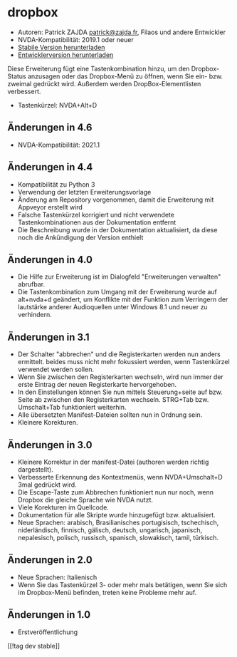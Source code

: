 # dropbox #

* Autoren: Patrick ZAJDA <patrick@zajda.fr>, Filaos und andere Entwickler
* NVDA-Kompatibilität: 2019.1 oder neuer
* [Stabile Version herunterladen][1]
* [Entwicklerversion herunterladen][2]

Diese Erweiterung fügt eine Tastenkombination hinzu, um den Dropbox-Status
anzusagen oder das Dropbox-Menü zu öffnen, wenn Sie ein- bzw. zweimal
gedrückt wird.  Außerdem werden DropBox-Elementlisten verbessert.

* Tastenkürzel: NVDA+Alt+D


## Änderungen in 4.6 ##

* NVDA-Kompatibilität: 2021.1

## Änderungen in 4.4 ##

* Kompatibilität zu Python 3
* Verwendung der letzten Erweiterungsvorlage
* Änderung am Repository vorgenommen, damit die Erweiterung mit Appveyor
  erstellt wird
* Falsche Tastenkürzel korrigiert und nicht verwendete Tastenkombinationen
  aus der Dokumentation entfernt
* Die Beschreibung wurde in der Dokumentation aktualisiert, da diese noch
  die Ankündigung der Version enthielt

## Änderungen in 4.0 ##

* Die Hilfe zur Erweiterung ist im Dialogfeld \"Erweiterungen verwalten\"
  abrufbar.
* Die Tastenkombination zum Umgang mit der Erweiterung wurde auf alt+nvda+d
  geändert, um Konflikte mit der Funktion zum Verringern der lautstärke
  anderer Audioquellen unter Windows 8.1 und neuer zu verhindern.

## Änderungen in 3.1 ##

* Der Schalter "abbrechen" und die Registerkarten werden nun anders
  ermittelt. beides muss nicht mehr fokussiert werden, wenn Tastenkürzel
  verwendet werden sollen.
* Wenn Sie zwischen den Registerkarten wechseln, wird nun immer der erste
  Eintrag der neuen Registerkarte hervorgehoben.
* In den Einstellungen können Sie nun mittels Steuerung+seite auf bzw. Seite
  ab zwischen den Registerkarten wechseln. STRG+Tab bzw. Umschalt+Tab
  funktioniert weiterhin.
* Alle übersetzten Manifest-Dateien sollten nun in Ordnung sein.
* Kleinere Korekturen.

## Änderungen in 3.0 ##

* Kleinere Korrektur in der manifest-Datei (authoren werden richtig
  dargestellt).
* Verbesserte Erkennung des Kontextmenüs, wenn NVDA+Umschalt+D 3mal gedrückt
  wird.
* Die Escape-Taste zum Abbrechen  funktioniert nun nur noch, wenn Dropbox
  die gleiche Sprache wie NVDA nutzt.
* Viele Korekturen im Quellcode.
* Dokumentation für alle Skripte wurde hinzugefügt bzw. aktualisiert.
* Neue Sprachen: arabisch, Brasilianisches portugisisch, tschechisch,
  niderländisch, finnisch, gälisch, deutsch, ungarisch, japanisch,
  nepalesisch, polisch, russisch, spanisch, slowakisch, tamil, türkisch.

## Änderungen in 2.0 ##

* Neue Sprachen: Italienisch
* Wenn Sie das Tastenkürzel 3- oder mehr mals betätigen, wenn Sie sich im
  Dropbox-Menü befinden, treten keine Probleme mehr auf.

## Änderungen in 1.0 ##

* Erstveröffentlichung

[[!tag dev stable]]

[1]: https://www.nvaccess.org/addonStore/legacy?file=dropbox

[2]: https://www.nvaccess.org/addonStore/legacy?file=dx-dev
